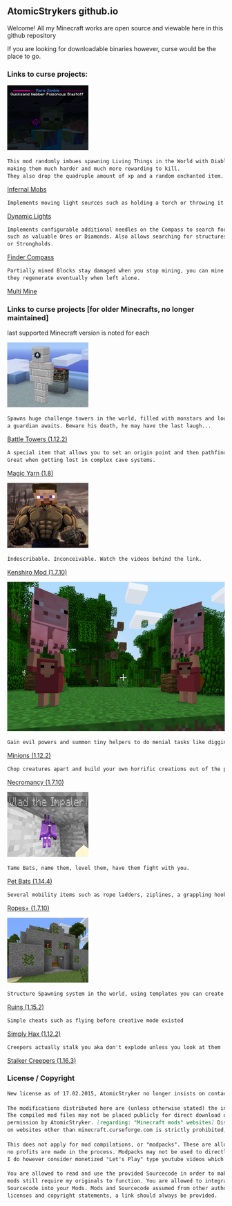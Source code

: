 ## AtomicStrykers github.io

Welcome! All my Minecraft works are open source and viewable here in this github repository

If you are looking for downloadable binaries however, curse would be the place to go.

### Links to curse projects:

![Infernal Mobs logo](/docs/assets/images/infernalmobs.jpg)

```markdown
This mod randomly imbues spawning Living Things in the World with Diablo-style random Enchantments, 
making them much harder and much more rewarding to kill.
They also drop the quadruple amount of xp and a random enchanted item.
```

[Infernal Mobs](https://www.curseforge.com/minecraft/mc-mods/atomicstrykers-infernal-mobs)

[//]: # (![Infernal Mobs logo]&#40;/docs/assets/images/infernalmobs.jpg&#41;)

```markdown
Implements moving light sources such as holding a torch or throwing it down a dark hole
```

[Dynamic Lights](https://www.curseforge.com/minecraft/mc-mods/dynamic-lights)

[//]: # (![Infernal Mobs logo]&#40;/docs/assets/images/infernalmobs.jpg&#41;)

```markdown
Implements configurable additional needles on the Compass to search for specific Blocks,
such as valuable Ores or Diamonds. Also allows searching for structures such as Villages
or Strongholds.
```

[Finder Compass](https://www.curseforge.com/minecraft/mc-mods/finder-compass)

[//]: # (![Infernal Mobs logo]&#40;/docs/assets/images/infernalmobs.jpg&#41;)

```markdown
Partially mined Blocks stay damaged when you stop mining, you can mine several in parallel,
they regenerate eventually when left alone.
```

[Multi Mine](https://www.curseforge.com/minecraft/mc-mods/multi-mine)


### Links to curse projects [for older Minecrafts, no longer maintained]
last supported Minecraft version is noted for each

![Battle Towers logo](/docs/assets/images/battletowers.jpg)

```markdown
Spawns huge challenge towers in the world, filled with monstars and loot. On the top,
a guardian awaits. Beware his death, he may have the last laugh...
```

[Battle Towers (1.12.2)](https://www.curseforge.com/minecraft/mc-mods/atomicstrykers-battle-towers)

```markdown
A special item that allows you to set an origin point and then pathfind back to it.
Great when getting lost in complex cave systems.
```

[Magic Yarn (1.8)](https://www.curseforge.com/minecraft/mc-mods/atomicstrykers-magic-yarn)

![Kenshiro Mod logo](/docs/assets/images/kenshiro.jpg)

```markdown
Indescribable. Inconceivable. Watch the videos behind the link.
```

[Kenshiro Mod (1.7.10)](https://www.curseforge.com/minecraft/mc-mods/kenshiro-mod)

![Minions logo](/docs/assets/images/minions.jpg)

```markdown
Gain evil powers and summon tiny helpers to do menial tasks like digging or woodchopping for you.
```

[Minions (1.12.2)](https://www.curseforge.com/minecraft/mc-mods/minecraft-minions)

```markdown
Chop creatures apart and build your own horrific creations out of the pieces.
```

[Necromancy (1.7.10)](https://www.curseforge.com/minecraft/mc-mods/necromancy)

![Pet Bat logo](/docs/assets/images/petbat.jpg)

```markdown
Tame Bats, name them, level them, have them fight with you.
```

[Pet Bats (1.14.4)](https://www.curseforge.com/minecraft/mc-mods/pet-bats)

```markdown
Several mobility items such as rope ladders, ziplines, a grappling hook...
```

[Ropes+ (1.7.10)](https://www.curseforge.com/minecraft/mc-mods/ropes)

![Ruins logo](/docs/assets/images/ruins.jpg)

```markdown
Structure Spawning system in the world, using templates you can create from ingame structures
```

[Ruins (1.15.2)](https://www.curseforge.com/minecraft/mc-mods/ruins-structure-spawning-system)

```markdown
Simple cheats such as flying before creative mode existed
```

[Simply Hax (1.12.2)](https://www.curseforge.com/minecraft/mc-mods/simply-hax)

```markdown
Creepers actually stalk you aka don't explode unless you look at them
```

[Stalker Creepers (1.16.3)](https://www.curseforge.com/minecraft/mc-mods/stalker-creepers)


### License / Copyright

```markdown
New license as of 17.02.2015, AtomicStryker no longer insists on contacting him for modpack permissions

The modifications distributed here are (unless otherwise stated) the intellectual property of AtomicStryker.
The compiled mod files may not be placed publicly for direct download on any web site without advance written
permission by AtomicStryker. [regarding: "Minecraft mods" websites] Distribution of these mods by themselves
on websites other than minecraft.curseforge.com is strictly prohibited, and a violation of copyright.

This does not apply for mod compilations, or "modpacks". These are allowed to make use of my work so long 
no profits are made in the process. Modpacks may not be used to directly generate revenue of any kind (eg adfly). 
I do however consider monetized "Let's Play" type youtube videos which feature my mods within fair use.

You are allowed to read and use the provided Sourcecode in order to make interacting mods so long the resulting 
mods still require my originals to function. You are allowed to integrate ideas or techniques from my 
Sourcecode into your Mods. Mods and Sourcecode assumed from other authors fall under their respective 
licenses and copyright statements, a link should always be provided.
```
